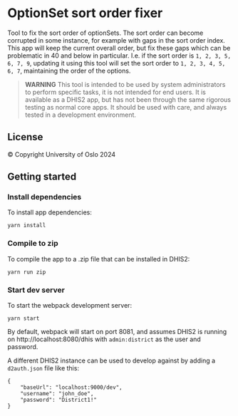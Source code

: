# OptionSet sort order fixer
Tool to fix the sort order of optionSets. The sort order can become corrupted in some instance, for example with gaps in the sort order index. This app will keep the current overall order, but fix these gaps which can be problematic in 40 and below in particular. I.e. if the sort order is `1, 2, 3, 5, 6, 7, 9`, updating it using this tool will set the sort order to `1, 2, 3, 4, 5, 6, 7`, maintaining the order of the options.

> **WARNING**
> This tool is intended to be used by system administrators to perform specific tasks, it is not intended for end users. It is available as a DHIS2 app, but has not been through the same rigorous testing as normal core apps. It should be used with care, and always tested in a development environment.


## License
© Copyright University of Oslo 2024

## Getting started

### Install dependencies
To install app dependencies:

```
yarn install
```

### Compile to zip
To compile the app to a .zip file that can be installed in DHIS2:

```
yarn run zip
```

### Start dev server
To start the webpack development server:

```
yarn start
```

By default, webpack will start on port 8081, and assumes DHIS2 is running on 
http://localhost:8080/dhis with `admin:district` as the user and password.

A different DHIS2 instance can be used to develop against by adding a `d2auth.json` file like this:

```
{
    "baseUrl": "localhost:9000/dev",
    "username": "john_doe",
    "password": "District1!"
}
```
